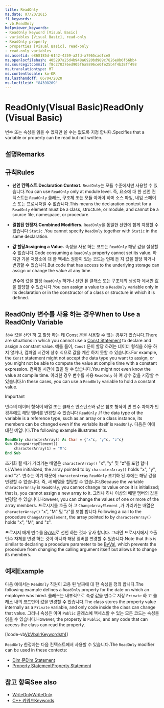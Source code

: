 ```yaml
---
title: ReadOnly
ms.date: 07/20/2015
f1_keywords:
- vb.ReadOnly
helpviewer_keywords:
- ReadOnly keyword [Visual Basic]
- variables [Visual Basic], read-only
- ReadOnly property
- properties [Visual Basic], read-only
- read-only variables
ms.assetid: e868185d-6142-4359-a2fd-a7965cadfce8
ms.openlocfilehash: 405297a25d4b948a6920bd989c7826e8b6f66bb4
ms.sourcegitcommit: f8c270376ed905f6a8896ce0fe25b4f4b38ff498
ms.translationtype: MT
ms.contentlocale: ko-KR
ms.lasthandoff: 06/04/2020
ms.locfileid: "84398209"
---
```

# <a name="readonly-visual-basic"></a><span data-ttu-id="11b5c-102">ReadOnly(Visual Basic)</span><span class="sxs-lookup"><span data-stu-id="11b5c-102">ReadOnly (Visual Basic)</span></span>
<span data-ttu-id="11b5c-103">변수 또는 속성을 읽을 수 있지만 쓸 수는 없도록 지정 합니다.</span><span class="sxs-lookup"><span data-stu-id="11b5c-103">Specifies that a variable or property can be read but not written.</span></span>

## <a name="remarks"></a><span data-ttu-id="11b5c-104">설명</span><span class="sxs-lookup"><span data-stu-id="11b5c-104">Remarks</span></span>

## <a name="rules"></a><span data-ttu-id="11b5c-105">규칙</span><span class="sxs-lookup"><span data-stu-id="11b5c-105">Rules</span></span>

- <span data-ttu-id="11b5c-106">**선언 컨텍스트.**</span><span class="sxs-lookup"><span data-stu-id="11b5c-106">**Declaration Context.**</span></span> <span data-ttu-id="11b5c-107">`ReadOnly`는 모듈 수준에서만 사용할 수 있습니다.</span><span class="sxs-lookup"><span data-stu-id="11b5c-107">You can use `ReadOnly` only at module level.</span></span> <span data-ttu-id="11b5c-108">즉, 요소에 대 한 선언 컨텍스트는 `ReadOnly` 클래스, 구조체 또는 모듈 이어야 하며 소스 파일, 네임 스페이스 또는 프로시저일 수 없습니다.</span><span class="sxs-lookup"><span data-stu-id="11b5c-108">This means the declaration context for a `ReadOnly` element must be a class, structure, or module, and cannot be a source file, namespace, or procedure.</span></span>

- <span data-ttu-id="11b5c-109">**결합된 한정자.**</span><span class="sxs-lookup"><span data-stu-id="11b5c-109">**Combined Modifiers.**</span></span> <span data-ttu-id="11b5c-110">`ReadOnly`을 동일한 선언에 함께 지정할 수 없습니다 `Static` .</span><span class="sxs-lookup"><span data-stu-id="11b5c-110">You cannot specify `ReadOnly` together with `Static` in the same declaration.</span></span>

- <span data-ttu-id="11b5c-111">**값 할당**</span><span class="sxs-lookup"><span data-stu-id="11b5c-111">**Assigning a Value.**</span></span> <span data-ttu-id="11b5c-112">속성을 사용 하는 코드는 `ReadOnly` 해당 값을 설정할 수 없습니다.</span><span class="sxs-lookup"><span data-stu-id="11b5c-112">Code consuming a `ReadOnly` property cannot set its value.</span></span> <span data-ttu-id="11b5c-113">하지만 기본 저장소에 대 한 액세스 권한이 있는 코드는 언제 든 지 값을 할당 하거나 변경할 수 있습니다.</span><span class="sxs-lookup"><span data-stu-id="11b5c-113">But code that has access to the underlying storage can assign or change the value at any time.</span></span>

     <span data-ttu-id="11b5c-114">변수에 값을 할당 `ReadOnly` 하거나 선언 된 클래스 또는 구조체의 생성자 에서만 값을 할당할 수 있습니다.</span><span class="sxs-lookup"><span data-stu-id="11b5c-114">You can assign a value to a `ReadOnly` variable only in its declaration or in the constructor of a class or structure in which it is defined.</span></span>

## <a name="when-to-use-a-readonly-variable"></a><span data-ttu-id="11b5c-115">ReadOnly 변수를 사용 하는 경우</span><span class="sxs-lookup"><span data-stu-id="11b5c-115">When to Use a ReadOnly Variable</span></span>

<span data-ttu-id="11b5c-116">상수 값을 선언 하 고 할당 하는 데 [Const 문을](../statements/const-statement.md) 사용할 수 없는 경우가 있습니다.</span><span class="sxs-lookup"><span data-stu-id="11b5c-116">There are situations in which you cannot use a [Const Statement](../statements/const-statement.md) to declare and assign a constant value.</span></span> <span data-ttu-id="11b5c-117">예를 들어, `Const` 문이 할당 하려는 데이터 형식을 허용 하지 않거나, 컴파일 시간에 상수 식으로 값을 계산 하지 못할 수 있습니다.</span><span class="sxs-lookup"><span data-stu-id="11b5c-117">For example, the `Const` statement might not accept the data type you want to assign, or you might not be able to compute the value at compile time with a constant expression.</span></span> <span data-ttu-id="11b5c-118">컴파일 시간에 값을 알 수 없습니다.</span><span class="sxs-lookup"><span data-stu-id="11b5c-118">You might not even know the value at compile time.</span></span> <span data-ttu-id="11b5c-119">이러한 경우 변수를 사용 `ReadOnly` 하 여 상수 값을 저장할 수 있습니다.</span><span class="sxs-lookup"><span data-stu-id="11b5c-119">In these cases, you can use a `ReadOnly` variable to hold a constant value.</span></span>

> [!IMPORTANT]
> <span data-ttu-id="11b5c-120">변수의 데이터 형식이 배열 또는 클래스 인스턴스와 같은 참조 형식이 면 변수 자체가 인 경우에도 해당 멤버를 변경할 수 있습니다 `ReadOnly` .</span><span class="sxs-lookup"><span data-stu-id="11b5c-120">If the data type of the variable is a reference type, such as an array or a class instance, its members can be changed even if the variable itself is `ReadOnly`.</span></span> <span data-ttu-id="11b5c-121">다음은 이에 대한 예입니다.</span><span class="sxs-lookup"><span data-stu-id="11b5c-121">The following example illustrates this.</span></span>

```vb
ReadOnly characterArray() As Char = {"x"c, "y"c, "z"c}
Sub ChangeArrayElement()
    characterArray(1) = "M"c
End Sub
```

<span data-ttu-id="11b5c-122">초기화 될 때가 가리키는 배열은 `characterArray()` "x", "y" 및 "z"를 포함 합니다.</span><span class="sxs-lookup"><span data-stu-id="11b5c-122">When initialized, the array pointed to by `characterArray()` holds "x", "y", and "z".</span></span> <span data-ttu-id="11b5c-123">변수는 이기 때문에 `characterArray` `ReadOnly` 초기화 된 후에는 해당 값을 변경할 수 없습니다. 즉, 새 배열을 할당할 수 없습니다.</span><span class="sxs-lookup"><span data-stu-id="11b5c-123">Because the variable `characterArray` is `ReadOnly`, you cannot change its value once it is initialized; that is, you cannot assign a new array to it.</span></span> <span data-ttu-id="11b5c-124">그러나 하나 이상의 배열 멤버의 값을 변경할 수 있습니다.</span><span class="sxs-lookup"><span data-stu-id="11b5c-124">However, you can change the values of one or more of the array members.</span></span> <span data-ttu-id="11b5c-125">프로시저를 호출 하 고 `ChangeArrayElement` ,가 가리키는 배열은 `characterArray()` "x", "M" 및 "z"를 포함 합니다.</span><span class="sxs-lookup"><span data-stu-id="11b5c-125">Following a call to the procedure `ChangeArrayElement`, the array pointed to by `characterArray()` holds "x", "M", and "z".</span></span>

<span data-ttu-id="11b5c-126">프로시저 매개 변수를 [ByVal](byval.md)로 선언 하는 것과 유사 합니다. 그러면 프로시저에서 호출 인수 자체를 변경 하는 것이 아니라 해당 멤버를 변경할 수 있습니다.</span><span class="sxs-lookup"><span data-stu-id="11b5c-126">Note that this is similar to declaring a procedure parameter to be [ByVal](byval.md), which prevents the procedure from changing the calling argument itself but allows it to change its members.</span></span>

## <a name="example"></a><span data-ttu-id="11b5c-127">예제</span><span class="sxs-lookup"><span data-stu-id="11b5c-127">Example</span></span>

<span data-ttu-id="11b5c-128">다음 예에서는 `ReadOnly` 직원이 고용 된 날짜에 대 한 속성을 정의 합니다.</span><span class="sxs-lookup"><span data-stu-id="11b5c-128">The following example defines a `ReadOnly` property for the date on which an employee was hired.</span></span> <span data-ttu-id="11b5c-129">클래스는 내부적으로 속성 값을 변수로 저장 `Private` 하 고 클래스 내의 코드만이 값을 변경할 수 있습니다.</span><span class="sxs-lookup"><span data-stu-id="11b5c-129">The class stores the property value internally as a `Private` variable, and only code inside the class can change that value.</span></span> <span data-ttu-id="11b5c-130">그러나 속성은 이며 `Public` 클래스에 액세스할 수 있는 모든 코드는 속성을 읽을 수 있습니다.</span><span class="sxs-lookup"><span data-stu-id="11b5c-130">However, the property is `Public`, and any code that can access the class can read the property.</span></span>

[!code-vb[VbVbalrKeywords#4](~/samples/snippets/visualbasic/VS_Snippets_VBCSharp/VbVbalrKeywords/VB/Class1.vb#4)]

<span data-ttu-id="11b5c-131">`ReadOnly` 한정자는 다음 컨텍스트에서 사용할 수 있습니다.</span><span class="sxs-lookup"><span data-stu-id="11b5c-131">The `ReadOnly` modifier can be used in these contexts:</span></span>

- [<span data-ttu-id="11b5c-132">Dim 문</span><span class="sxs-lookup"><span data-stu-id="11b5c-132">Dim Statement</span></span>](../statements/dim-statement.md)
- [<span data-ttu-id="11b5c-133">Property Statement</span><span class="sxs-lookup"><span data-stu-id="11b5c-133">Property Statement</span></span>](../statements/property-statement.md)

## <a name="see-also"></a><span data-ttu-id="11b5c-134">참고 항목</span><span class="sxs-lookup"><span data-stu-id="11b5c-134">See also</span></span>

- [<span data-ttu-id="11b5c-135">WriteOnly</span><span class="sxs-lookup"><span data-stu-id="11b5c-135">WriteOnly</span></span>](writeonly.md)
- [<span data-ttu-id="11b5c-136">C++ 키워드</span><span class="sxs-lookup"><span data-stu-id="11b5c-136">Keywords</span></span>](../keywords/index.md)
